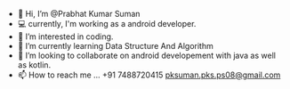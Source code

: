 - 👋 Hi, I’m @Prabhat Kumar Suman
- 💻 currently, I'm working as a android developer.
- 👀 I’m interested in coding.
- 🌱 I’m currently learning Data Structure And Algorithm
- 💞️ I’m looking to collaborate on android developement with java as well as kotlin.
- 📫 How to reach me ...
+91 7488720415
pksuman.pks.ps08@gmail.com

<!---
Prabhatkrsuman/Prabhatkrsuman is a ✨ special ✨ repository because its `README.md` (this file) appears on your GitHub profile.
You can click the Preview link to take a look at your changes.
--->
